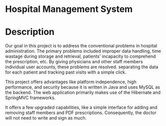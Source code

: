 # Hospital Management System

# Description
Our goal in this project is to address the conventional problems in hospital administration.  The primary problems included improper data handling, time wastage during storage and retrieval, patients' incapacity to comprehend the prescription, etc. By giving physicians and other staff members individual user accounts, these problems are resolved. separating the data for each patient and tracking past visits with a simple click.

This project offers advantages like platform independence, high performance, and security because it is written in Java and uses MySQL as the backend. The web application primarily makes use of the Hibernate and SpringMVC frameworks.

It offers a few upgraded capabilities, like a simple interface for adding and removing staff members and PDF prescriptions. Consequently, the doctor will not need to write and sign as much.

